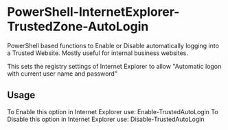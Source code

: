 # PowerShell-InternetExplorer-TrustedZone-AutoLogin
PowerShell based functions to Enable or Disable automatically logging into a Trusted Website. Mostly useful for internal business websites.

This sets the registry settings of Internet Explorer to allow "Automatic logon with current user name and password"

## Usage 

To Enable this option in Internet Explorer use: Enable-TrustedAutoLogin 
To Disable this option in Internet Explorer use: Disable-TrustedAutoLogin 
